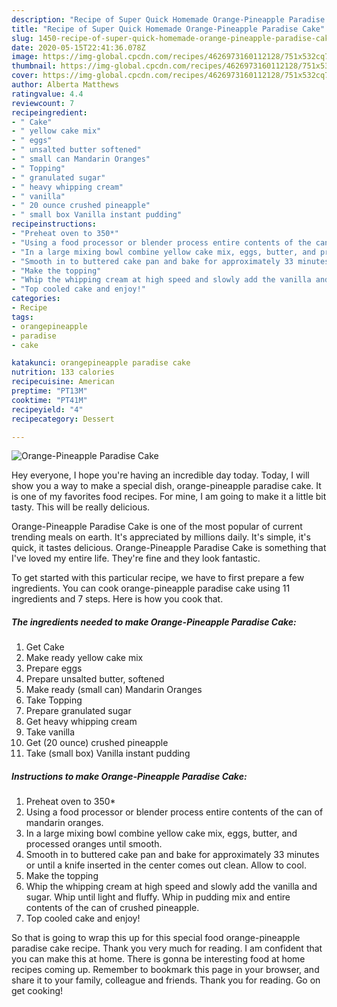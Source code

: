 ```yaml
---
description: "Recipe of Super Quick Homemade Orange-Pineapple Paradise Cake"
title: "Recipe of Super Quick Homemade Orange-Pineapple Paradise Cake"
slug: 1450-recipe-of-super-quick-homemade-orange-pineapple-paradise-cake
date: 2020-05-15T22:41:36.078Z
image: https://img-global.cpcdn.com/recipes/4626973160112128/751x532cq70/orange-pineapple-paradise-cake-recipe-main-photo.jpg
thumbnail: https://img-global.cpcdn.com/recipes/4626973160112128/751x532cq70/orange-pineapple-paradise-cake-recipe-main-photo.jpg
cover: https://img-global.cpcdn.com/recipes/4626973160112128/751x532cq70/orange-pineapple-paradise-cake-recipe-main-photo.jpg
author: Alberta Matthews
ratingvalue: 4.4
reviewcount: 7
recipeingredient:
- " Cake"
- " yellow cake mix"
- " eggs"
- " unsalted butter softened"
- " small can Mandarin Oranges"
- " Topping"
- " granulated sugar"
- " heavy whipping cream"
- " vanilla"
- " 20 ounce crushed pineapple"
- " small box Vanilla instant pudding"
recipeinstructions:
- "Preheat oven to 350*"
- "Using a food processor or blender process entire contents of the can of mandarin oranges."
- "In a large mixing bowl combine yellow cake mix, eggs, butter, and processed oranges until smooth."
- "Smooth in to buttered cake pan and bake for approximately 33 minutes or until a knife inserted in the center comes out clean. Allow to cool."
- "Make the topping"
- "Whip the whipping cream at high speed and slowly add the vanilla and sugar. Whip until light and fluffy. Whip in pudding mix and entire contents of the can of crushed pineapple."
- "Top cooled cake and enjoy!"
categories:
- Recipe
tags:
- orangepineapple
- paradise
- cake

katakunci: orangepineapple paradise cake 
nutrition: 133 calories
recipecuisine: American
preptime: "PT13M"
cooktime: "PT41M"
recipeyield: "4"
recipecategory: Dessert

---
```



![Orange-Pineapple Paradise Cake](https://img-global.cpcdn.com/recipes/4626973160112128/751x532cq70/orange-pineapple-paradise-cake-recipe-main-photo.jpg)

Hey everyone, I hope you're having an incredible day today. Today, I will show you a way to make a special dish, orange-pineapple paradise cake. It is one of my favorites food recipes. For mine, I am going to make it a little bit tasty. This will be really delicious.

Orange-Pineapple Paradise Cake is one of the most popular of current trending meals on earth. It's appreciated by millions daily. It's simple, it's quick, it tastes delicious. Orange-Pineapple Paradise Cake is something that I've loved my entire life. They're fine and they look fantastic.




To get started with this particular recipe, we have to first prepare a few ingredients. You can cook orange-pineapple paradise cake using 11 ingredients and 7 steps. Here is how you cook that.

<!--inarticleads1-->

##### The ingredients needed to make Orange-Pineapple Paradise Cake:

1. Get  Cake
1. Make ready  yellow cake mix
1. Prepare  eggs
1. Prepare  unsalted butter, softened
1. Make ready  (small can) Mandarin Oranges
1. Take  Topping
1. Prepare  granulated sugar
1. Get  heavy whipping cream
1. Take  vanilla
1. Get  (20 ounce) crushed pineapple
1. Take  (small box) Vanilla instant pudding




<!--inarticleads2-->

##### Instructions to make Orange-Pineapple Paradise Cake:

1. Preheat oven to 350*
1. Using a food processor or blender process entire contents of the can of mandarin oranges.
1. In a large mixing bowl combine yellow cake mix, eggs, butter, and processed oranges until smooth.
1. Smooth in to buttered cake pan and bake for approximately 33 minutes or until a knife inserted in the center comes out clean. Allow to cool.
1. Make the topping
1. Whip the whipping cream at high speed and slowly add the vanilla and sugar. Whip until light and fluffy. Whip in pudding mix and entire contents of the can of crushed pineapple.
1. Top cooled cake and enjoy!




So that is going to wrap this up for this special food orange-pineapple paradise cake recipe. Thank you very much for reading. I am confident that you can make this at home. There is gonna be interesting food at home recipes coming up. Remember to bookmark this page in your browser, and share it to your family, colleague and friends. Thank you for reading. Go on get cooking!
